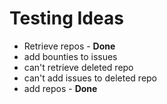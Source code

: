 # Testing Ideas

* Retrieve repos - **Done**
* add bounties to issues
* can't retrieve deleted repo
* can't add issues to deleted repo
* add repos - **Done**
